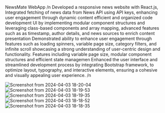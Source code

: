 NewsMate WebApp /n
Developed a responsive news website with React.js, Integrated fetching of news data from News API using API keys,
enhancing user engagement through dynamic content efficient and organized code development
UI by implementing modular component structures and leveraging class-based components and array mapping,
advanced features such as as timestamp, author details, and news sources to enrich content presentation
Demonstrated ability to enhance user engagement through features such as loading spinners, variable page size,
category filters, and infinite scroll showcasing a strong understanding of user-centric design and functionality.
Features including variable page size, modular component structures and efficient state managemen
Enhanced the user interface and streamlined development process by integrating Bootstrap framework, to optimize
layout, typography, and interactive elements, ensuring a cohesive and visually appealing user experience.
/n

![Screenshot from 2024-04-03 18-20-04](https://github.com/shanchi16/NewsMate-WebApp/assets/117849385/7c549714-4500-4423-b3bd-ab552933f105)
![Screenshot from 2024-04-03 18-19-53](https://github.com/shanchi16/NewsMate-WebApp/assets/117849385/2490aca0-8c0b-44ce-a967-d9c8bc54f1fc)
![Screenshot from 2024-04-03 18-19-35](https://github.com/shanchi16/NewsMate-WebApp/assets/117849385/7622d105-d71f-4608-888a-b09d61879217)
![Screenshot from 2024-04-03 18-18-52](https://github.com/shanchi16/NewsMate-WebApp/assets/117849385/6de2c70c-dab4-4b25-b954-c59d769e62f4)
![Screenshot from 2024-04-03 18-18-35](https://github.com/shanchi16/NewsMate-WebApp/assets/117849385/38ada5c5-a4a4-4880-af30-f4e8761dc359)

